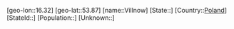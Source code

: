 ﻿---
location: [53.87,16.32]
type: City
tags:
- geo/City


SpocWebEntityId: 35306
isDeleted: false
confidential: public

---
[geo-lon::16.32]
[geo-lat::53.87]
[name::Villnow]
[State::]
[Country::[Poland](geo/Continent/Europe/Poland.md)]
[StateId::]
[Population::]
[Unknown::]

